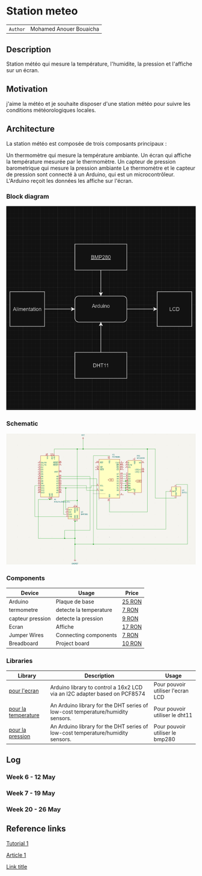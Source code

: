 # Station meteo

| | |
|-|-|
|`Author` | Mohamed Anouer Bouaicha

## Description
Station météo qui mesure la température, l'humidite, la pression et l'affiche sur un écran.
## Motivation
j'aime  la météo et je souhaite disposer d'une station météo pour suivre les conditions météorologiques locales.
## Architecture
La station météo est composée de trois composants principaux :

Un thermomètre qui mesure la température ambiante.
Un écran qui affiche la température mesurée par le thermomètre.
Un capteur de pression barometrique qui mesure la pression ambiante
Le thermomètre et le capteur de pression sont connecté à un Arduino, qui est un microcontrôleur. L'Arduino reçoit les données les affiche sur l'écran.
### Block diagram

<!-- Make sure the path to the picture is correct -->
![Block Diagram](meteo.png)

### Schematic

![Schematic](Schema.png)

### Components

<!-- This is just an example, fill in with your actual components -->

| Device | Usage | Price |
|--------|--------|-------|
| Arduino  | Plaque de base  | [25 RON](https://www.optimusdigital.ro/ro/compatibile-cu-arduino-nano/1686-placa-de-dezvoltare-compatibila-cu-arduino-nano-atmega328p-i-ch340.html?search_query=Arduino+Nano&results=22) |
| termometre  | detecte la temperature | [7 RON](https://www.optimusdigital.ro/ro/senzori-senzori-de-temperatura/584-senzor-de-temperatura-dht11.html?search_query=dht11&results=17) |
| capteur pression | detecte la pression | [9 RON](https://www.optimusdigital.ro/ro/senzori-senzori-de-presiune/1777-modul-senzor-de-presiune-barometric-bmp280.html?search_query=senzor+presiune+barometrica&results=4) |
| Ecran | Affiche | [17 RON](https://www.optimusdigital.ro/ro/optoelectronice-lcd-uri/2894-lcd-cu-interfata-i2c-si-backlight-albastru.html) |
| Jumper Wires | Connecting components | [7 RON](https://www.optimusdigital.ro/ro/fire-fire-mufate/884-set-fire-tata-tata-40p-10-cm.html?search_query=set+fire&results=110) |
| Breadboard | Project board | [10 RON](https://www.optimusdigital.ro/ro/prototipare-breadboard-uri/8-breadboard-830-points.html?search_query=breadboard&results=145) |


### Libraries

<!-- This is just an example, fill in the table with your actual components -->

| Library | Description | Usage |
|---------|-------------|-------|
| [pour l'ecran](https://github.com/blackhack/LCD_I2C/blob/master/src/LCD_I2C.h) | Arduino library to control a 16x2 LCD via an I2C adapter based on PCF8574| Pour pouvoir utiliser l'ecran LCD  |
| [pour la temperature](https://github.com/adafruit/DHT-sensor-library) | An Arduino library for the DHT series of low-cost temperature/humidity sensors. | Pour pouvoir utiliser le dht11  |
| [pour la pression](https://github.com/adafruit/Adafruit_BMP280_Library) | An Arduino library for the DHT series of low-cost temperature/humidity sensors. | Pour pouvoir utiliser le bmp280   |

## Log

<!-- write every week your progress here -->

### Week 6 - 12 May

### Week 7 - 19 May

### Week 20 - 26 May


## Reference links

<!-- Fill in with appropriate links and link titles -->

[Tutorial 1](https://www.youtube.com/watch?v=wdgULBpRoXk&t=1s&ab_channel=BenEater)

[Article 1](https://www.explainthatstuff.com/induction-motors.html)

[Link title](https://projecthub.arduino.cc/)
